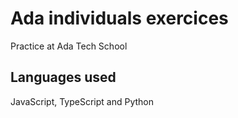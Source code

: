 # Ada individuals exercices

Practice at Ada Tech School

## Languages used

JavaScript, TypeScript and Python
